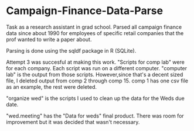 Campaign-Finance-Data-Parse
===========================
Task as a research assistant in grad school. Parsed all campaign finance data since about 1990 for employees of specific 
retail companies that the prof wanted to write a paper about.

Parsing is done using the sqldf package in R (SQLite). 

Attempt 3 was succesful at making this work. "Scripts for comp lab" were for each company. Each script was run on a 
different computer. "computer lab" is the output from those scripts. However,since that's a decent sized file, I deleted 
output from comp 2 through comp 15. comp 1 has one csv file as an example, the rest were deleted. 

"organize wed" is the scripts I used to clean up the data for the Weds due date. 

"wed.meeting" has the "Data for weds" final product. There was room for improvement but it was decided that wasn't 
necessary. 
